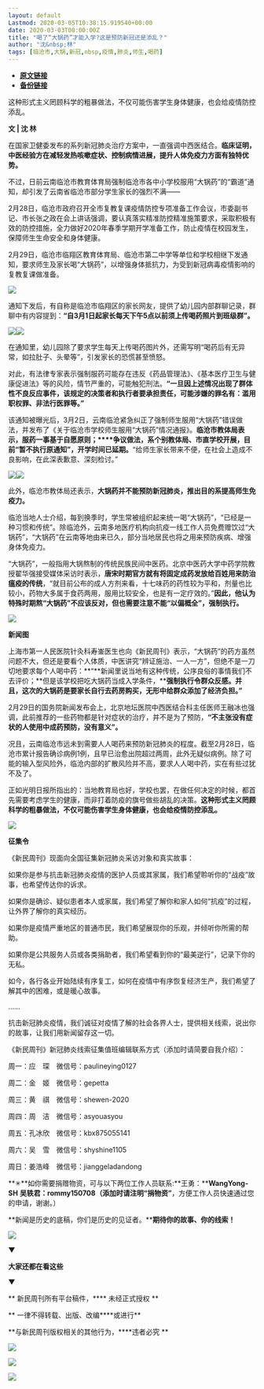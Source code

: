 ```yaml
---
layout: default
Lastmod: 2020-03-05T10:38:15.919540+00:00
date: 2020-03-03T00:00:00Z
title: "喝了“大锅药”才能入学?这是预防新冠还是添乱？"
author: "沈&nbsp;林"
tags: [临沧市,大锅,新冠,nbsp,疫情,肺炎,师生,喝药]
---
```


* [**原文链接**](https://mp.weixin.qq.com/s/0GdGReVIOqkf58a_FUk0FA)
* [**备份链接**](http://archive.ph/ogKop)


  

  

  

  

这种形式主义罔顾科学的粗暴做法，不仅可能伤害学生身体健康，也会给疫情防控添乱。

  

  

  

  

**文 | 沈 林**  

在国家卫健委发布的系列新冠肺炎治疗方案中，一直强调中西医结合。**临床证明，中医经验方在减轻发热咳嗽症状、控制病情进展，提升人体免疫力方面有独特优势。**

不过，日前云南临沧市教育体育局强制临沧市各中小学校服用“大锅药”的“霸道”通知，却引发了云南省临沧市部分学生家长的强烈不满——

2月28日，临沧市政府召开全市复教复课疫情防控专项准备工作会议，市委副书记、市长张之政在会上讲话强调，要认真落实精准防控精准施策要求，采取积极有效的防控措施，全力做好2020年春季学期开学准备工作，防止疫情在校园发生，保障师生生命安全和身体健康。

2月29日，临沧市临翔区教育体育局、临沧市第二中学等单位和学校相继下发通知，要求师生及家长喝“大锅药”，以增强身体抵抗力，为受到新冠病毒疫情影响的复教复课做准备。

![](/images/post/1e39bf4ad377ae947a4b17f71bc55f83.jpg)

通知下发后，有自称是临沧市临翔区的家长网友，提供了幼儿园内部群聊记录，群聊中有内容提到：**“自3月1日起家长每天下午5点以前须上传喝药照片到班级群”。**

![](/images/post/3d0cc87ad0b937033db7fe72316130d9.jpg)![](/images/post/db5d6cd751039ae8cd8ddb186257f6eb.jpg)

在通知里，幼儿园除了要求学生每天上传喝药图片外，还需写明“喝药后有无异常，如拉肚子、头晕等”，引发家长的恐慌甚至愤怒。  

对此，有法律专家表示强制服药可能存在违反《药品管理法》、《基本医疗卫生与健康促进法》等的风险，情节严重的，可能触犯刑法。**“一旦因上述情况出现了群体性不良反应事件，该规定的决策者和执行者要承担责任，可能涉嫌的罪名有：滥用职权罪、非法行医罪等。”**  

该通知被曝光后，3月2日，云南临沧紧急纠正了强制师生服用“大锅药”错误做法，并发布了《关于临沧市学校师生服用“大锅药”情况通报》。**临沧市教体局表示，服药一事基于自愿原则；****争议做法，系个别教体局、市直学校开展，目前“暂不执行原通知”，开学时间已延期。**“给师生家长带来不便，在社会上造成不良影响，在此深表歉意、深刻检讨。”

![](/images/post/6c9ed0a14a1acc98a2227501fec49750.jpg)![](/images/post/306a31a09e56fffc06bcf35da44e44b9.jpg)

此外，临沧市教体局还表示，**大锅药并不能预防新冠肺炎，推出目的系提高师生免疫力。**  

临沧当地人士介绍，每到换季时，学生常被组织起来统一喝“大锅药”，“已经是一种习惯和传统”。除临沧外，云南多地医疗机构向抗疫一线工作人员免费赠饮过“大锅药”，“大锅药”在云南等地由来已久，部分当地居民也将之用来预防疾病、增强身体免疫力。

“大锅药”，一般指用大锅熬制的传统民族民间中医药。北京中医药大学中药学院教授翟华强接受媒体采访时表示，**唐宋时期官方就有将固定成药发放给百姓用来防治瘟疫的传统**，“就目前公布的成人方剂来看，十七味药的药性较为平和，剂量也比较小，药物大多属于食药两用，服用比较安全，也是有一定疗效的。”**因此，他认为特殊时期熬“大锅药”不应该反对，但也需要注意不能“以偏概全”，强制执行。**

![](/images/post/d2f931e463f31e6f97ad05a49c20325a.jpg)

**新闻图**  

上海市第一人民医院针灸科寿崟医生也向《新民周刊》表示，“大锅药”的药方虽然问题不大，但还是要看个人体质，中医讲究“辨证施治、一人一方”，但绝不是一刀切地要求每个人喝中药：**“**新闻里说当地有这种传统，公序良俗的事情我们不去评价；**但是该学校把吃大锅药当成入学条件，****强制执行令群众反感。****并且，这次的大锅药是要家长自行去药房购买，无形中给群众添加了经济负担。****”**  

2月29日的国务院新闻发布会上，北京地坛医院中西医结合科主任医师王融冰也强调，此前推荐的一些药物都是针对症状的治疗，并不是为了预防，**“不主张没有症状的人使用中成药预防，没有意义”。**

况且，云南临沧市远未到需要人人喝药来预防新冠肺炎的程度。截至2月28日，临沧市累计报告确诊病例1例，且早已治愈出院超过两周，此外无疑似病例。除了可能的输入型风险外，临沧内部的扩散风险并不高，要求人人喝中药，实在有些过犹不及了。

正如光明日报所指出的：当地教育局也好，学校也罢，在做任何决定的时候，都首先需要考虑学生的健康，而非打着防疫的旗号做些胡乱的决策。**这种形式主义罔顾科学的粗暴做法，不仅可能伤害学生身体健康，也会给疫情防控添乱。**

![](/images/post/3397bbdf9853726ded83d37bf6ea4d7e.jpg)

**征集令**

《新民周刊》现面向全国征集新冠肺炎采访对象和真实故事：

如果你是参与抗击新冠肺炎疫情的医护人员或其家属，我们希望聆听你的“战疫”故事，也希望传达你的诉求。

如果你是确诊、疑似患者本人或家属，我们希望了解你和家人如何“抗疫”的过程，让外界了解你的真实经历。

如果你是疫情严重地区的普通市民，我们希望展现你的乐观，并倾听你所需的帮助。

如果你是公共服务人员或各类捐助者，我们希望看到你的“最美逆行”，记录下你的无私。

如今，各行各业开始陆续有序复工，如何在疫情中有序恢复经济生产，我们希望了解其中的困难，或是暖心故事。

……

抗击新冠肺炎疫情，我们诚征对疫情了解的社会各界人士，提供相关线索，说出你的故事，让我们用新闻留存这一切。

《新民周刊》新冠肺炎线索征集值班编辑联系方式（添加时请简要自我介绍）：

周一：应　琛　微信号：paulineying0127

周二：金　姬　微信号：gepetta

周三：黄　祺　微信号：shewen-2020

周四：周　洁　微信号：asyouasyou

周五：孔冰欣　微信号：kbx875055141

周六：吴　雪　微信号：shyshine1105

周日：姜浩峰　微信号：jianggeladandong

**✳**如你需要捐赠物资，可与以下两位工作人员联系:**王勇：****WangYong-SH** **吴轶君：****rommy150708**（添加时请注明**“捐物资”**，方便工作人员快速通过您的申请，谢谢。）

**新闻是历史的底稿，你们是历史的见证者。****期待你的故事、你的线索！**

![](/images/post/1f5d8391583e261a286fb4c68551cf83.jpg)

▼

**大家还都在看这些**

▼

** 新民周刊所有平台稿件，**** 未经正式授权 **

** 一律不得转载、出版、改编****或进行**

**与新民周刊版权相关的其他行为，****违者必究 **

![](/images/post/c3cc15d546724f62f971490809b241d1.jpg)

![](/images/post/66b787f8a81ef7490cce8f802380e366.jpg)

![](/images/post/d5d54e3e60722e2b518c7fb1cafc335c.jpg)

